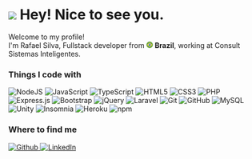 <h1><img src="https://emojis.slackmojis.com/emojis/images/1531849430/4246/blob-sunglasses.gif?1531849430" width="30"/> Hey! Nice to see you.</h1>
<p>Welcome to my profile! </br> I'm Rafael Silva, Fullstack developer from <img src="./src/brazil.png" width="13"/> <b>Brazil</b>, working at Consult Sistemas Inteligentes.</p>

<h3>Things I code with</h3>
<p>
    <img height="15" alt="NodeJS" src="https://img.shields.io/badge/node.js-%2343853D.svg?style=for-the-badge&logo=node-dot-js&logoColor=white"/>
    <img height="15" alt="JavaScript" src="https://img.shields.io/badge/javascript-%23323330.svg?style=for-the-badge&logo=javascript&logoColor=%23F7DF1E"/>
    <img height="15" alt="TypeScript" src="https://img.shields.io/badge/typescript-%23007ACC.svg?style=for-the-badge&logo=typescript&logoColor=white"/>
    <img height="15" alt="HTML5" src="https://img.shields.io/badge/html5-%23E34F26.svg?style=for-the-badge&logo=html5&logoColor=white"/>
    <img height="15" alt="CSS3" src="https://img.shields.io/badge/css3-%231572B6.svg?style=for-the-badge&logo=css3&logoColor=white"/>
    <img height="15" alt="PHP" src="https://img.shields.io/badge/php-%23777BB4.svg?style=for-the-badge&logo=php&logoColor=white"/>
    <img height="15" alt="Express.js" src="https://img.shields.io/badge/express.js-%23404d59.svg?style=for-the-badge&logo=express&logoColor=%2361DAFB"/>
    <img height="15" alt="Bootstrap" src="https://img.shields.io/badge/bootstrap-%23563D7C.svg?style=for-the-badge&logo=bootstrap&logoColor=white"/>
    <img height="15" alt="jQuery" src="https://img.shields.io/badge/jquery-%230769AD.svg?style=for-the-badge&logo=jquery&logoColor=white"/>
    <img height="15" alt="Laravel" src="https://img.shields.io/badge/laravel-%23FF2D20.svg?style=for-the-badge&logo=laravel&logoColor=white"/>
    <img height="15" alt="Git" src="https://img.shields.io/badge/git-%23F05033.svg?style=for-the-badge&logo=git&logoColor=white"/>
    <img height="15" alt="GitHub" src="https://img.shields.io/badge/github-%23121011.svg?style=for-the-badge&logo=github&logoColor=white"/>
    <img height="15" alt="MySQL" src="https://img.shields.io/badge/mysql-%2300f.svg?style=for-the-badge&logo=mysql&logoColor=white"/>
    <img height="15" alt="Unity" src="https://img.shields.io/badge/unity-%23000000.svg?style=for-the-badge&logo=unity&logoColor=white"/>
    <img height="15" alt="Insomnia" src="https://img.shields.io/badge/-Insomnia-5849BE?style=flat-square&logo=insomnia&logoColor=white" />
    <img height="15" alt="Heroku" src="https://img.shields.io/badge/-Heroku-430098?style=flat-square&logo=heroku&logoColor=white" />
    <img height="15" alt="npm" src="https://img.shields.io/badge/-NPM-CB3837?style=flat-square&logo=npm&logoColor=white" />
</p>

<h3>Where to find me</h3>
<p>
    <a href="https://github.com/RafaelFelps" target="_blank">
        <img alt="Github" src="https://img.shields.io/badge/GitHub-%2312100E.svg?&style=for-the-badge&logo=Github&logoColor=white" />
    </a> 
    <a href="https://www.linkedin.com/in/rafael-felipe-da-silva-37a782186/" target="_blank">
        <img alt="LinkedIn" src="https://img.shields.io/badge/linkedin-%230077B5.svg?style=for-the-badge&logo=linkedin&logoColor=white"/>
    </a> 
</p>
